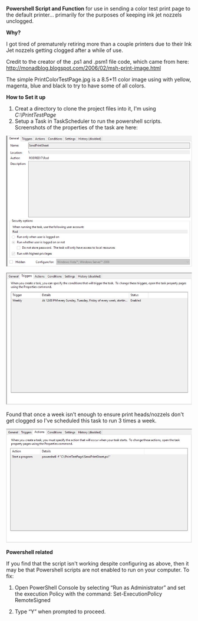 **Powershell Script and Function** for use in sending a color test print page to 
the default printer... primarily for the purposes of keeping ink jet nozzels 
unclogged.

**Why?**

I got tired of prematurely retiring more than a couple printers due to their Ink Jet nozzels
getting clogged after a while of use.

Credit to the creator of the .ps1 and .psm1 file code, which came from here:
http://monadblog.blogspot.com/2006/02/msh-print-image.html

The simple PrintColorTestPage.jpg is a 8.5*11 color image using with yellow, magenta, blue and black 
to try to have some of all colors.

**How to Set it up**
1. Creat a directory to clone the project files into it, I'm using *C:\PrintTestPage*
2. Setup a Task in TaskScheduler to run the powershell scripts. Screenshots of the properties of the task are here:

![alt text](./TaskSetting1.JPG "Task Schedule SendPrintSheet 1")

![alt text](./TaskSetting2.JPG "Task Schedule SendPrintSheet 2")

Found that once a week isn't enough to ensure print heads/nozzels don't get clogged
so I've scheduled this task to run 3 times a week. 

![alt text](./TaskSetting3.JPG "Task Schedule SendPrintSheet 3")

**Powershell related**

If you find that the script isn't working despite configuring as above, then it may be that Powershell scripts are not enabled to run on your computer.
To fix: 

1. Open PowerShell Console by selecting “Run as Administrator” and set the execution Policy with the command: Set-ExecutionPolicy RemoteSigned

2. Type “Y” when prompted to proceed.
